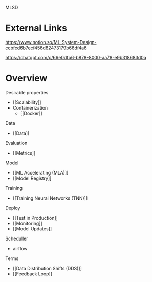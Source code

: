 
MLSD

# External Links

https://www.notion.so/ML-System-Design-ccbfcd6b7ecf456d82473179b66df4a6

https://chatgpt.com/c/66e0dfb6-b878-8000-aa78-e9b318683d0a

# Overview

Desirable properties
- [[Scalability]]
- Containerization
	- [[Docker]]

Data
- [[Data]]

Evaluation
- [[Metrics]]

Model
- [[ML Accelerating (MLA)]]
- [[Model Registry]]

Training
- [[Training Neural Networks (TNN)]]

Deploy
- [[Test in Production]]
- [[Monitoring]]
- [[Model Updates]]

Scheduller
- airflow

Terms
- [[Data Distribution Shifts (DDS)]]
- [[Feedback Loop]]
